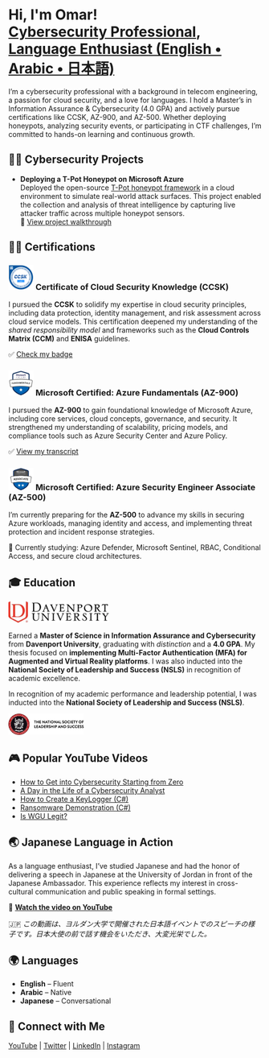   <h1>Hi, I'm Omar!<br/>
    <a href="https://www.linkedin.com/in/omaralfayyadh/">Cybersecurity Professional</a>,
    <a href="https://www.youtube.com/@omaral-fayyadh4307">Language Enthusiast (English • Arabic • 日本語)</a>
  </h1>

<p>
  I’m a cybersecurity professional with a background in telecom engineering, a passion for cloud security, and a love for languages. I hold a Master’s in Information Assurance & Cybersecurity (4.0 GPA) and actively pursue certifications like CCSK, AZ-900, and AZ-500. Whether deploying honeypots, analyzing security events, or participating in CTF challenges, I’m committed to hands-on learning and continuous growth.
</p>

  

  <h2>👨‍💻 Cybersecurity Projects</h2>
  <ul>
    <li>
      <strong>Deploying a T-Pot Honeypot on Microsoft Azure</strong><br/>
      Deployed the open-source <a href="https://github.com/telekom-security/tpotce" target="_blank">T-Pot honeypot framework</a> in a cloud environment to simulate real-world attack surfaces. This project enabled the collection and analysis of threat intelligence by capturing live attacker traffic across multiple honeypot sensors.<br/>
      🎥 <a href="https://youtu.be/d71xenzgNo0" target="_blank">View project walkthrough</a>
    </li>
  </ul>

  <h2>👨‍💻 Certifications</h2>

  <h3 class="cert-title">
    <img src="https://raw.githubusercontent.com/omaral-fayyadh/Omar-Cyber-Profile/main/assets/img/certificate-of-cloud-security-knowledge-v-5.png" alt="CCSK Badge" width="50"/>
    <span>Certificate of Cloud Security Knowledge (CCSK)</span>
  </h3>
  <p>
    I pursued the <strong>CCSK</strong> to solidify my expertise in cloud security principles, including data protection, identity management, and risk assessment across cloud service models. This certification deepened my understanding of the <em>shared responsibility model</em> and frameworks such as the <strong>Cloud Controls Matrix (CCM)</strong> and <strong>ENISA</strong> guidelines.
  </p>
  <p>
    ✅ <a href="https://www.credly.com/badges/9f56e3cc-c396-4e90-872a-8bc2228634d8" target="_blank">Check my badge</a>
  </p>

  <h3 class="cert-title">
    <img src="https://raw.githubusercontent.com/omaral-fayyadh/Omar-Cyber-Profile/main/assets/img/AZ-900%20BADGE.jpg" alt="AZ-900 Badge" width="50"/>
    <span>Microsoft Certified: Azure Fundamentals (AZ-900)</span>
  </h3>
  <p>
    I pursued the <strong>AZ-900</strong> to gain foundational knowledge of Microsoft Azure, including core services, cloud concepts, governance, and security. It strengthened my understanding of scalability, pricing models, and compliance tools such as Azure Security Center and Azure Policy.
  </p>
  <p>
    ✅ <a href="https://learn.microsoft.com/en-us/users/omaralfayyadh-0997/transcript/7k13gs19el4jw8j" target="_blank">View my transcript</a>
  </p>

  <h3 class="cert-title">
    <img src="https://raw.githubusercontent.com/omaral-fayyadh/Omar-Cyber-Profile/main/assets/img/az-500-training-azure.webp" alt="AZ-500 Badge" width="50"/>
    <span>Microsoft Certified: Azure Security Engineer Associate (AZ-500)</span>
  </h3>
  <p>
    I’m currently preparing for the <strong>AZ-500</strong> to advance my skills in securing Azure workloads, managing identity and access, and implementing threat protection and incident response strategies.
  </p>
  <p>
    📘 Currently studying: Azure Defender, Microsoft Sentinel, RBAC, Conditional Access, and secure cloud architectures.
  </p>

  <h2>🎓 Education</h2>
  <p>
    <img src="https://raw.githubusercontent.com/omaral-fayyadh/Omar-Cyber-Profile/main/assets/img/DU%20LOGO.webp" alt="Davenport University Logo" width="200"/>
  </p>
  <p>
    Earned a <strong>Master of Science in Information Assurance and Cybersecurity</strong> from <strong>Davenport University</strong>, graduating with <em>distinction</em> and a <strong>4.0 GPA</strong>. My thesis focused on <strong>implementing Multi-Factor Authentication (MFA) for Augmented and Virtual Reality platforms</strong>. I was also inducted into the <strong>National Society of Leadership and Success (NSLS)</strong> in recognition of academic excellence.
  </p>

<p>
  In recognition of my academic performance and leadership potential, I was inducted into the <strong>National Society of Leadership and Success (NSLS)</strong>.
</p>
  
  <p>
    <img src="https://raw.githubusercontent.com/omaral-fayyadh/Omar-Cyber-Profile/main/assets/img/NSLS%20LOGO.png" alt="NSLS Logo" width="150"/>
  </p>

  <h2>🎮 Popular YouTube Videos</h2>
  <ul>
    <li><a href="https://www.youtube.com/watch?v=a83ASGn_V_s" target="_blank">How to Get into Cybersecurity Starting from Zero</a></li>
    <li><a href="https://www.youtube.com/watch?v=uHy3oM7NnoU" target="_blank">A Day in the Life of a Cybersecurity Analyst</a></li>
    <li><a href="https://www.youtube.com/watch?v=N-L9hklSlNk" target="_blank">How to Create a KeyLogger (C#)</a></li>
    <li><a href="https://www.youtube.com/watch?v=OfvdQeh79s0" target="_blank">Ransomware Demonstration (C#)</a></li>
    <li><a href="https://www.youtube.com/watch?v=E2MwRWxDBkA" target="_blank">Is WGU Legit?</a></li>
  </ul>

  
  <h2>🌏 Japanese Language in Action</h2>
<p>
  As a language enthusiast, I’ve studied Japanese and had the honor of delivering a speech in Japanese at the University of Jordan in front of the Japanese Ambassador. This experience reflects my interest in cross-cultural communication and public speaking in formal settings.
</p>
<p>
  🎥 <a href="https://www.youtube.com/watch?v=DakeCiT-wnk" target="_blank"><strong>Watch the video on YouTube</strong></a>
</p>
<p>
  🇯🇵 <em>この動画は、ヨルダン大学で開催された日本語イベントでのスピーチの様子です。日本大使の前で話す機会をいただき、大変光栄でした。</em>
</p>

<h2>🌍 Languages</h2>
<ul class="language-list">
  <li><strong>English</strong> – Fluent</li>
  <li><strong>Arabic</strong> – Native</li>
  <li><strong>Japanese</strong> – Conversational</li>
</ul>


<h2>📳 Connect with Me</h2>
  <p>
    <a href="https://www.youtube.com/@omaral-fayyadh4307" target="_blank">YouTube</a> |
    <a href="https://twitter.com/joshmadakor" target="_blank">Twitter</a> |
    <a href="https://linkedin.com/in/omaralfayyadh/" target="_blank">LinkedIn</a> |
    <a href="https://www.instagram.com/joshmadakor/" target="_blank">Instagram</a>
  </p>

